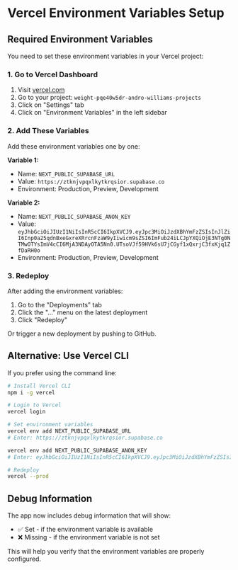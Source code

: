 # Vercel Environment Variables Setup

## Required Environment Variables

You need to set these environment variables in your Vercel project:

### 1. Go to Vercel Dashboard
1. Visit [vercel.com](https://vercel.com)
2. Go to your project: `weight-pqe40w5dr-andro-williams-projects`
3. Click on "Settings" tab
4. Click on "Environment Variables" in the left sidebar

### 2. Add These Variables

Add these environment variables one by one:

**Variable 1:**
- Name: `NEXT_PUBLIC_SUPABASE_URL`
- Value: `https://ztknjvpqxlkytkrqsior.supabase.co`
- Environment: Production, Preview, Development

**Variable 2:**
- Name: `NEXT_PUBLIC_SUPABASE_ANON_KEY`
- Value: `eyJhbGciOiJIUzI1NiIsInR5cCI6IkpXVCJ9.eyJpc3MiOiJzdXBhYmFzZSIsInJlZiI6Inp0a25qdnBxeGxreXRrcnFzaW9yIiwicm9sZSI6ImFub24iLCJpYXQiOjE3NTg0NTMwOTYsImV4cCI6MjA3NDAyOTA5Nn0.UTsoVJf59HVk6sU7jCGyf1xQxrjC3fxKjq1ZfDaRH0o`
- Environment: Production, Preview, Development

### 3. Redeploy

After adding the environment variables:
1. Go to the "Deployments" tab
2. Click the "..." menu on the latest deployment
3. Click "Redeploy"

Or trigger a new deployment by pushing to GitHub.

## Alternative: Use Vercel CLI

If you prefer using the command line:

```bash
# Install Vercel CLI
npm i -g vercel

# Login to Vercel
vercel login

# Set environment variables
vercel env add NEXT_PUBLIC_SUPABASE_URL
# Enter: https://ztknjvpqxlkytkrqsior.supabase.co

vercel env add NEXT_PUBLIC_SUPABASE_ANON_KEY
# Enter: eyJhbGciOiJIUzI1NiIsInR5cCI6IkpXVCJ9.eyJpc3MiOiJzdXBhYmFzZSIsInJlZiI6Inp0a25qdnBxeGxreXRrcnFzaW9yIiwicm9sZSI6ImFub24iLCJpYXQiOjE3NTg0NTMwOTYsImV4cCI6MjA3NDAyOTA5Nn0.UTsoVJf59HVk6sU7jCGyf1xQxrjC3fxKjq1ZfDaRH0o

# Redeploy
vercel --prod
```

## Debug Information

The app now includes debug information that will show:
- ✅ Set - if the environment variable is available
- ❌ Missing - if the environment variable is not set

This will help you verify that the environment variables are properly configured.
